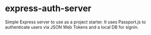 # express-auth-server

Simple Express server to use as a project starter. It uses Passport.js to authenticate users via JSON Web Tokens and a local DB for signin.
